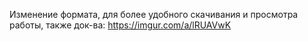 Изменение формата, для более удобного скачивания и просмотра работы, также док-ва: https://imgur.com/a/lRUAVwK
